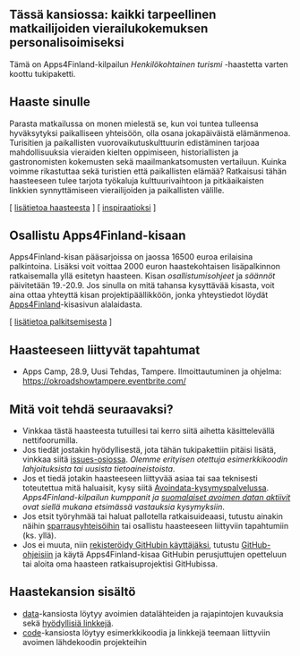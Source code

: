 ## Tässä kansiossa: kaikki tarpeellinen matkailijoiden vierailukokemuksen personalisoimiseksi

Tämä on Apps4Finland-kilpailun _Henkilökohtainen turismi_ -haastetta varten koottu tukipaketti. 

## Haaste sinulle

Parasta matkailussa on monen mielestä se, kun voi tuntea tulleensa hyväksytyksi paikalliseen yhteisöön,
olla osana jokapäiväistä elämänmenoa. Turisitien ja paikallisten vuorovaikutuskulttuurin edistäminen
tarjoaa mahdollisuuksia vieraiden kielten oppimiseen, historiallisten ja gastronomisten kokemusten
sekä maailmankatsomusten vertailuun. Kuinka voimme rikastuttaa sekä turistien että paikallisten elämää?
Ratkaisusi tähän haasteeseen tulee tarjota työkaluja kulttuurivaihtoon ja pitkäaikaisten linkkien
synnyttämiseen vierailijoiden ja paikallisten välille.

[ [lisätietoa haasteesta](taustatietoa.md) ] [ [inspiraatioksi](inspiraatioksi.md) ]

## Osallistu Apps4Finland-kisaan

Apps4Finland-kisan pääsarjoissa on jaossa 16500 euroa erilaisina palkintoina.
Lisäksi voit voittaa 2000 euron haastekohtaisen lisäpalkinnon ratkaisemalla yllä esitetyn haasteen.
Kisan _osallistumisohjeet_ ja _säännöt_ päivitetään 19.-20.9. Jos sinulla on mitä tahansa kysyttävää
kisasta, voit aina ottaa yhteyttä kisan projektipäällikköön, jonka yhteystiedot löydät
[Apps4Finland](http://apps4finland.fi)-kisasivun alalaidasta.

[ [lisätietoa palkitsemisesta](palkitsemisesta.md) ]

## Haasteeseen liittyvät tapahtumat

* Apps Camp, 28.9, Uusi Tehdas, Tampere. Ilmoittautuminen ja ohjelma: https://okroadshowtampere.eventbrite.com/

## Mitä voit tehdä seuraavaksi?

- Vinkkaa tästä haasteesta tutuillesi tai kerro siitä aihetta käsittelevällä nettifoorumilla.
- Jos tiedät jostakin hyödyllisestä, jota tähän tukipakettiin pitäisi lisätä, vinkkaa siitä [issues-osiossa](https://github.com/apps4finland/haaste-turistien-kohtaaminen/issues?state=open). _Olemme erityisen otettuja esimerkkikoodin lahjoituksista tai uusista tietoaineistoista_.
- Jos et tiedä jotakin haasteeseen liittyvää asiaa tai saa teknisesti toteutettua mitä haluaisit, kysy siitä [Avoindata-kysymyspalvelussa](http://avoindata.net/). _Apps4Finland-kilpailun kumppanit ja [suomalaiset avoimen datan aktiivit](https://www.facebook.com/groups/fi.okfn/) ovat siellä mukana etsimässä vastauksia kysymyksiin_.
- Jos etsit työryhmää tai haluat pallotella ratkaisuideaasi, tutustu ainakin näihin [sparrausyhteisöihin](https://github.com/apps4finland/haaste-turistien-kohtaaminen/blob/master/data/linkkeja.md) tai osallistu haasteeseen liittyviin tapahtumiin (ks. yllä).
- Jos ei muuta, niin [rekisteröidy GitHubin käyttäjäksi](https://github.com/signup), tutustu [GitHub-ohjeisiin](http://sixrevisions.com/resources/git-tutorials-beginners/) ja käytä Apps4Finland-kisaa GitHubin perusjuttujen opetteluun
tai aloita oma haasteen ratkaisuprojektisi GitHubissa.

## Haastekansion sisältö
- [data](https://github.com/apps4finland/haaste-turistien-kohtaaminen/tree/master/data)-kansiosta löytyy avoimien datalähteiden ja rajapintojen kuvauksia sekä [hyödyllisiä linkkejä](https://github.com/apps4finland/haaste-turistien-kohtaaminen/blob/master/data/linkkeja.md).
- [code](https://github.com/apps4finland/haaste-turistien-kohtaaminen/tree/master/code)-kansiosta löytyy esimerkkikoodia ja linkkejä teemaan liittyviin avoimen lähdekoodin projekteihin

